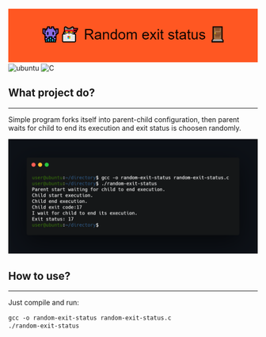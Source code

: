 ![project_banner](banner.png)
![ubuntu](https://img.shields.io/badge/Operating_System-Ubuntu-blueviolet)
![C](https://img.shields.io/badge/language-C-yellow)
## What project do?
___
Simple program forks itself into parent-child configuration, then parent waits for child to end its execution and exit status is choosen randomly.

![terminal](execute.png)

## How to use?
___
Just compile and run:
```
gcc -o random-exit-status random-exit-status.c 
./random-exit-status 
```


<!--https://banner.godori.dev/ height:150-->
<!--https://shields.io/-->
<!--https://carbon.now.sh/-->
